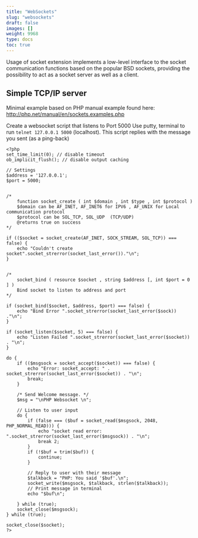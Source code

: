 ```yaml
---
title: "WebSockets"
slug: "websockets"
draft: false
images: []
weight: 9968
type: docs
toc: true
---
```


Usage of socket extension implements a low-level interface to the socket communication functions based on the popular BSD sockets, providing the possibility to act as a socket server as well as a client.

## Simple TCP/IP server
Minimal example based on PHP manual example found here: 
http://php.net/manual/en/sockets.examples.php

Create a websocket script that listens to Port 5000
Use putty, terminal to run `telnet 127.0.0.1 5000` (localhost).
This script replies with the message you sent (as a ping-back)

    <?php
    set_time_limit(0); // disable timeout
    ob_implicit_flush(); // disable output caching 
    
    // Settings    
    $address = '127.0.0.1';
    $port = 5000;


    /*
        function socket_create ( int $domain , int $type , int $protocol )
        $domain can be AF_INET, AF_INET6 for IPV6 , AF_UNIX for Local communication protocol
        $protocol can be SOL_TCP, SOL_UDP  (TCP/UDP)
        @returns true on success
    */

    if (($socket = socket_create(AF_INET, SOCK_STREAM, SOL_TCP)) === false) {
        echo "Couldn't create socket".socket_strerror(socket_last_error())."\n";
    }
    

    /*
        socket_bind ( resource $socket , string $address [, int $port = 0 ] )
        Bind socket to listen to address and port
    */

    if (socket_bind($socket, $address, $port) === false) {
        echo "Bind Error ".socket_strerror(socket_last_error($sock)) ."\n";
    }
    
    if (socket_listen($socket, 5) === false) {
        echo "Listen Failed ".socket_strerror(socket_last_error($socket)) . "\n";
    }
    
    do {
        if (($msgsock = socket_accept($socket)) === false) {
            echo "Error: socket_accept: " . socket_strerror(socket_last_error($socket)) . "\n";
            break;
        }

        /* Send Welcome message. */
        $msg = "\nPHP Websocket \n";

        // Listen to user input
        do {
            if (false === ($buf = socket_read($msgsock, 2048, PHP_NORMAL_READ))) {
                echo "socket read error: ".socket_strerror(socket_last_error($msgsock)) . "\n";
                break 2;
            }
            if (!$buf = trim($buf)) {
                continue;
            }

            // Reply to user with their message
            $talkback = "PHP: You said '$buf'.\n";
            socket_write($msgsock, $talkback, strlen($talkback));
            // Print message in terminal
            echo "$buf\n";
            
        } while (true);
        socket_close($msgsock);
    } while (true);
    
    socket_close($socket);
    ?>



